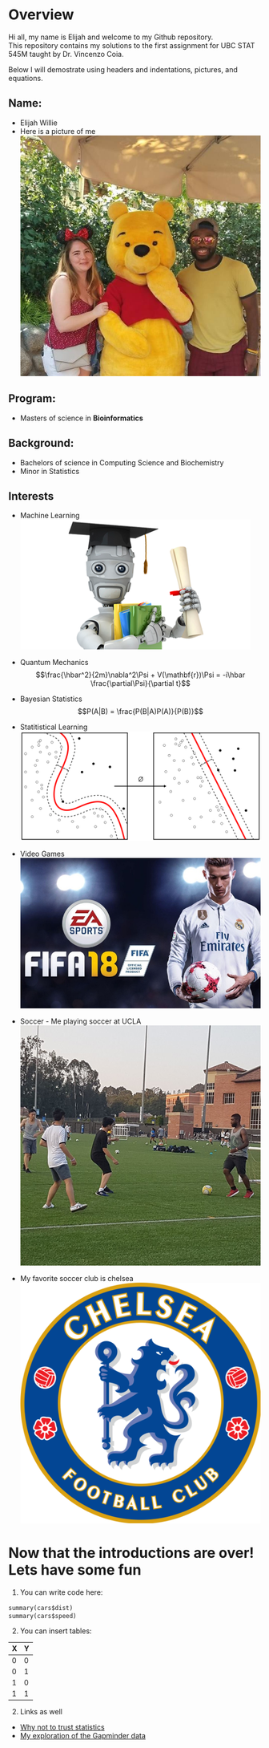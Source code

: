 

# **Overview**
Hi all, my name is Elijah and welcome to my Github repository.  
This repository contains my solutions to the first assignment for UBC STAT 545M taught by Dr. Vincenzo Coia.  

Below I will demostrate using headers and indentations, pictures, and equations.

## **Name:**
* Elijah Willie
* Here is a picture of me
![MEEEEE!!!](Pic_Of_me.jpg)

## **Program**:
* Masters of science in **Bioinformatics**

## **Background**:
* Bachelors of science in Computing Science and Biochemistry
* Minor in Statistics

## **Interests**
* Machine Learning
![Machine Learning](Machine_Learning.png)

* Quantum Mechanics $$\frac{\hbar^2}{2m}\nabla^2\Psi + V(\mathbf{r})\Psi
= -i\hbar \frac{\partial\Psi}{\partial t}$$

* Bayesian Statistics $$P(A|B) = \frac{P(B|A)P(A)}{P(B)}$$

* Statitistical Learning
![Fifa](Stat_Learning.png)

* Video Games
![Fifa](Fifa.jpg)

* Soccer - Me playing soccer at UCLA
![Me playing soccer at UCLA](Ucla_Soccer.jpg)

* My favorite soccer club is chelsea
![](Chelsea_Logo.png)

# Now that the introductions are over! Lets have some fun
1. You can write code here: 

```{r}
summary(cars$dist)
summary(cars$speed)

```
2. You can insert tables:

X | Y
------------- | -------------
0  | 0
0  | 1
1  | 0
1  | 1

2. Links as well
* [Why not to trust statistics](https://mathwithbaddrawings.com/2016/07/13/why-not-to-trust-statistics/)
* [My exploration of the Gapminder data]()



